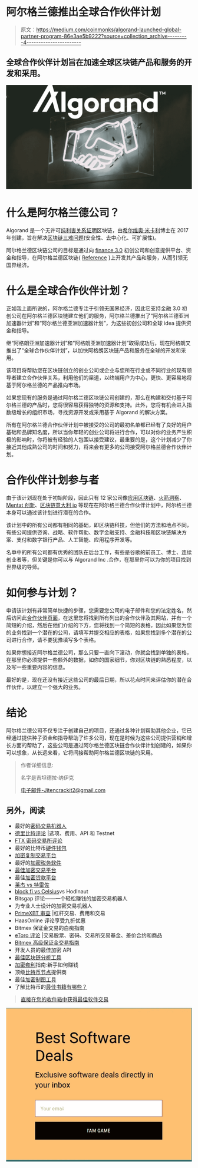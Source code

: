# 阿尔格兰德推出全球合作伙伴计划

> 原文：<https://medium.com/coinmonks/algorand-launched-global-partner-program-86e3ae5b9222?source=collection_archive---------4----------------------->

## 全球合作伙伴计划旨在加速全球区块链产品和服务的开发和采用。

![](img/39e7b4d66825eb8faec989f960da1d87.png)

# 什么是阿尔格兰德公司？

Algorand 是一个无许可[纯利害关系证明](https://community.algorand.org/blog/understanding-the-technicalities-behind-the-pure-proof-of-stake-protocol-algorand-uses/)区块链，由[希尔维奥·米卡利](https://en.wikipedia.org/wiki/Silvio_Micali)博士在 2017 年创建，旨在解决[区块链三难问题](https://toshitimes.com/what-is-the-blockchain-trilemma-security-vs-scalability-vs-decentralization/)(安全性、去中心化、可扩展性)。

阿尔格兰德区块链公司的目标是通过向 [finance 3.0](https://community.algorand.org/blog/finance-10-vs-finance-20-vs-finance-30-with-algorand/) 初创公司和创意提供平台、资金和指导，在阿尔格兰德区块链{ [Reference](https://community.algorand.org/blog/what-is-algorand-quick-guide-and-overview/) }上开发其产品和服务，从而引领无国界经济。

# 什么是全球合作伙伴计划？

正如我上面所说的，阿尔格兰德专注于引领无国界经济，因此它支持金融 3.0 初创公司在阿尔格兰德区块链建立他们的服务，阿尔格兰德推出了“阿尔格兰德亚洲加速器计划”和“阿尔格兰德亚洲加速器计划”，为这些初创公司和全球 idea 提供资金和指导。

继“阿格朗亚洲加速器计划”和“阿格朗亚洲加速器计划”取得成功后，现在阿格朗又推出了“全球合作伙伴计划”，以加快阿格朗区块链产品和服务在全球的开发和采用。

该项目将帮助您在区块链创立的创业公司或企业与您所在行业或不同行业的现有领导者建立合作伙伴关系，利用他们的渠道，以终端用户为中心，更快、更容易地将基于阿尔格兰德的产品推向市场。

如果您现有的服务是通过阿尔格兰德区块链公司创建的，那么在构建和交付基于阿尔格兰德的产品时，您将很容易获得独特的资源和支持。此外，您将有机会进入指数级增长的组织市场，寻找资源开发或采用基于 Algorand 的解决方案。

所有在阿尔格兰德合作伙伴计划中被接受的公司的最初名单都已经有了良好的用户基础和品牌知名度，所以当你年轻的创业公司将进行合作，可以对你的业务产生积极的影响时，你将被有经验的人包围以接受建议，最重要的是，这个计划减少了你接近其他成熟公司的时间和努力，将来会有更多的公司接受阿尔格兰德合作伙伴计划。

# 合作伙伴计划参与者

由于该计划现在处于初始阶段，因此只有 12 家公司像[应用区块链](https://appliedblockchain.com/)、[火箭洞察](http://www.rocketinsights.com/)、 [Mentat 创新](https://ment.at/)、[区块链意大利 io](https://blockchainitalia.io/) 等现在在阿尔格兰德合作伙伴计划中，阿尔格兰德本身可以通过该计划进行潜在的合作。

该计划中的所有公司都有相同的基础，即区块链科技，但他们的方法和地点不同，有些公司提供咨询、战略、软件帮助、数字金融支持、金融科技和区块链解决方案、支付和数字银行产品、人工智能、应用程序开发等。

名单中的所有公司都有优秀的团队在后台工作，有些是谷歌的前员工、博士、连续创业者等，但关键是你可以与 Algorand Inc .合作，在那里你可以为你的项目找到世界级的导师。

# 如何参与计划？

申请该计划有非常简单快捷的步骤，您需要您公司的电子邮件和您的法定姓名，然后访问此[合作伙伴页面](https://www.algorand.com/partners)，在这里您将找到所有列出的合作伙伴及其网站，并有一个简短的介绍，然后在他们介绍的下方，您将找到一个简短的表格，因此如果您为您的业务找到一个潜在的公司，请填写并提交相应的表格，如果您找到多个潜在的公司进行合作，请不要犹豫填写多个表格。

如果你想接近阿尔格兰德公司，那么只要一直向下滚动，你就会找到单独的表格，在那里你必须提供一些额外的数据，如你的国家细节，你对区块链的熟悉程度，以及写一些重要内容的信息。

最好的是，现在还没有接近这些公司的最后日期，所以花点时间来评估你的潜在合作伙伴，以建立一个强大的业务。

# 结论

阿尔格兰德公司不仅专注于创建自己的项目，还通过各种计划帮助其他企业，它已经通过提供种子资金和指导帮助了许多公司，现在是时候为这些公司提供营销和增长方面的帮助了，这些公司是通过阿尔格兰德区块链合作伙伴计划创建的，如果你可以想象，从长远来看，它将间接帮助阿尔格兰德区块链的采用。

> 作者详细信息:
> 
> 名字是吉坦德拉·纳伊克
> 
> 电子邮件-Jitencrackit2@gmail.com

## 另外，阅读

*   最好的[密码交易机器人](/coinmonks/crypto-trading-bot-c2ffce8acb2a)
*   [德里比特评论](/coinmonks/deribit-review-options-fees-apis-and-testnet-2ca16c4bbdb2) |选项、费用、API 和 Testnet
*   [FTX 密码交易所评论](/coinmonks/ftx-crypto-exchange-review-53664ac1198f)
*   最好的比特币[硬件钱包](/coinmonks/the-best-cryptocurrency-hardware-wallets-of-2020-e28b1c124069?source=friends_link&sk=324dd9ff8556ab578d71e7ad7658ad7c)
*   [加密复制交易平台](/coinmonks/top-10-crypto-copy-trading-platforms-for-beginners-d0c37c7d698c)
*   最好的[加密税务软件](/coinmonks/best-crypto-tax-tool-for-my-money-72d4b430816b)
*   [最佳加密交易平台](/coinmonks/the-best-crypto-trading-platforms-in-2020-the-definitive-guide-updated-c72f8b874555)
*   最佳[加密贷款平台](/coinmonks/top-5-crypto-lending-platforms-in-2020-that-you-need-to-know-a1b675cec3fa)
*   [莱杰 vs 特雷佐](/coinmonks/ledger-vs-trezor-best-hardware-wallet-to-secure-cryptocurrency-22c7a3fd391e)
*   [block fi vs Celsius](/coinmonks/blockfi-vs-celsius-vs-hodlnaut-8a1cc8c26630)vs Hodlnaut
*   Bitsgap 评论——一个轻松赚钱的加密交易机器人
*   为专业人士设计的加密交易机器人
*   [PrimeXBT 审查](/coinmonks/primexbt-review-88e0815be858) |杠杆交易、费用和交易
*   HaasOnline 评论享受九折优惠
*   Bitmex 保证金交易的白痴指南
*   [eToro 评论](/coinmonks/etoro-review-78807ddeb33c) |交易股票、密码、交易所交易基金、差价合约和商品
*   [Bitmex 高级保证金交易指南](/coinmonks/bitmex-advanced-margin-trading-guide-2270c195ce25?source=friends_link&sk=1d986cca731f5084b9a2db4a4bc4a7ad)
*   开发人员的最佳加密 API
*   [最佳区块链分析工具](https://bitquery.io/blog/best-blockchain-analysis-tools-and-software)
*   [加密套利](/coinmonks/crypto-arbitrage-guide-how-to-make-money-as-a-beginner-62bfe5c868f6)指南:新手如何赚钱
*   顶级[比特币节点](https://blog.coincodecap.com/bitcoin-node-solutions)提供商
*   最佳[加密制图工具](/coinmonks/what-are-the-best-charting-platforms-for-cryptocurrency-trading-85aade584d80)
*   了解比特币的[最佳书籍有哪些？](/coinmonks/what-are-the-best-books-to-learn-bitcoin-409aeb9aff4b)

> [直接在您的收件箱中获得最佳软件交易](https://coincodecap.com?utm_source=coinmonks)

[![](img/160ce73bd06d46c2250251e7d5969f9d.png)](https://coincodecap.com?utm_source=coinmonks)